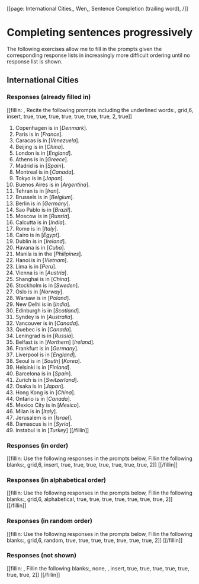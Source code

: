 [[page: International Cities,, Wen,, Sentence Completion (trailing word), /]]

# Completing sentences progressively
The following exercises allow me to fill in the prompts given the corresponding response lists in increasingly more difficult ordering until no response list is shown.
## International Cities
### Responses (already filled in)
[[fillin: , Recite the following prompts including the underlined words:, grid,6, insert, true, true, true, true, true, true, true, 2, true]]
1. Copenhagen is in [_Denmark_].
1. Paris is in [_France_].
1. Caracas is in [_Venezuela_].
1. Beijing is in [_China_].
1. London is in [_England_].
1. Athens is in [_Greece_].
1. Madrid is in [_Spain_].
1. Montreal is in [_Canada_].
1. Tokyo is in [_Japan_].
1. Buenos Aires is in [_Argentina_].
1. Tehran is in [_Iran_].
1. Brussels is in [_Belgium_].
1. Berlin is in [_Germany_].
1. Sao Pablo is in [_Brazil_].
1. Moscow is in [_Russia_].
1. Calcutta is in [_India_].
1. Rome is in [_Italy_].
1. Cairo is in [_Egypt_].
1. Dublin is in [_Ireland_].
1. Havana is in [_Cuba_].
1. Manila is in the [_Philipines_].
1. Hanoi is in [_Vietnam_].
1. Lima is in [_Peru_].
1. Vienna is in [_Austria_].
1. Shanghai is in [_China_].
1. Stockholm is in [_Sweden_].
1. Oslo is in [_Norway_].
1. Warsaw is in [_Poland_].
1. New Delhi is in [_India_].
1. Edinburgh is in [_Scotland_].
1. Syndey is in [_Australia_].
1. Vancouver is in [_Canada_].
1. Quebec is in [_Canada_].
1. Leningrad is in [_Russia_].
1. Belfast is in [_Northern_] [_Ireland_].
1. Frankfurt is in [_Germany_].
1. Liverpool is in [_England_].
1. Seoul is in [_South_] [_Korea_].
1. Helsinki is in [_Finland_].
1. Barcelona is in [_Spain_].
1. Zurich is in [_Switzerland_].
1. Osaka is in [_Japan_].
1. Hong Kong is in [_China_].
1. Ontario is in [_Canada_].
1. Mexico City is in [_Mexico_].
1. Milan is in [_Italy_].
1. Jerusalem is in [_Israel_].
1. Damascus is in [_Syria_].
1. Instabul is in [_Turkey_]
[[/fillin]]

### Responses (in order)
[[fillin: Use the following responses in the prompts below, Fillin the following blanks:, grid,6, insert, true, true, true, true, true, true, true, 2]]
[[/fillin]]

### Responses (in alphabetical order)
[[fillin: Use the following responses in the prompts below, Fillin the following blanks:, grid,6, alphabetical, true, true, true, true, true, true, true, 2]]
[[/fillin]]

### Responses (in random order)
[[fillin: Use the following responses in the prompts below, Fillin the following blanks:, grid,6, random, true, true, true, true, true, true, true, 2]]
[[/fillin]]

### Responses (not shown)
[[fillin: , Fillin the following blanks:, none, , insert, true, true, true, true, true, true, true, 2]]
[[/fillin]]



